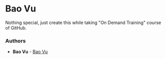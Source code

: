 # Bao Vu

Nothing special, just create this while taking "On Demand Training" course of GitHub.

### Authors

* **Bao Vu** - [Bao Vu](https://github.com/baovu79)


